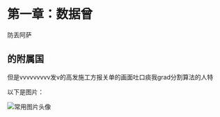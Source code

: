# 第一章：数据曾

防丢阿萨

## 的附属国

但是vvvvvvvvv发v的高发施工方报关单的画面吐口痰我grad分割算法的人特

以下是图片：

![常用图片头像](C:/Users/jokerinmotion/Desktop/Stuff/常用图片头像.jpg)